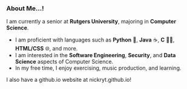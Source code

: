 ### About Me...!

I am currently a senior at **Rutgers University**, majoring in **Computer Science**.

  - I am proficient with languages such as **Python** 🐍, **Java** ☕, **C** ☝🏻, **HTML/CSS** 🌐, and more.
  - I am interested in the **Software Engineering**, **Security**, and **Data Science** aspects of Computer Science.
  - In my free time, I enjoy exercising, music production, and learning.
      
I also have a github.io website at nickryt.github.io!
